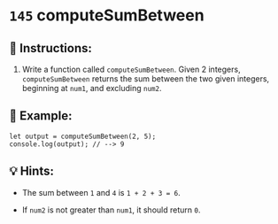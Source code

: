 # `145` computeSumBetween

## 📝 Instructions:

1. Write a function called `computeSumBetween`. Given 2 integers, `computeSumBetween` returns the sum between the two given integers, beginning at `num1`, and excluding `num2`.

## 📎 Example:

```Js
let output = computeSumBetween(2, 5);
console.log(output); // --> 9
```

## 💡 Hints:

+ The sum between `1` and `4` is `1 + 2 + 3 = 6`.

+ If `num2` is not greater than `num1`, it should return `0`.
